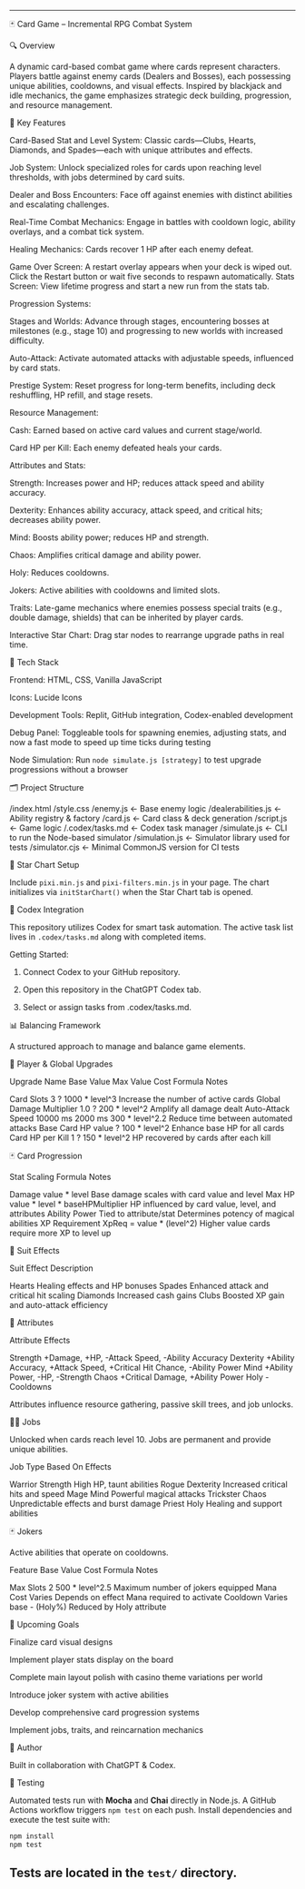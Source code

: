 


---

🃏 Card Game – Incremental RPG Combat System

🔍 Overview

A dynamic card-based combat game where cards represent characters. Players battle against enemy cards (Dealers and Bosses), each possessing unique abilities, cooldowns, and visual effects. Inspired by blackjack and idle mechanics, the game emphasizes strategic deck building, progression, and resource management.

🧩 Key Features

Card-Based Stat and Level System: Classic cards—Clubs, Hearts, Diamonds, and Spades—each with unique attributes and effects.

Job System: Unlock specialized roles for cards upon reaching level thresholds, with jobs determined by card suits.

Dealer and Boss Encounters: Face off against enemies with distinct abilities and escalating challenges.

Real-Time Combat Mechanics: Engage in battles with cooldown logic, ability overlays, and a combat tick system.

Healing Mechanics: Cards recover 1 HP after each enemy defeat.

Game Over Screen: A restart overlay appears when your deck is wiped out.
Click the Restart button or wait five seconds to respawn automatically.
Stats Screen: View lifetime progress and start a new run from the stats tab.

Progression Systems:

Stages and Worlds: Advance through stages, encountering bosses at milestones (e.g., stage 10) and progressing to new worlds with increased difficulty.

Auto-Attack: Activate automated attacks with adjustable speeds, influenced by card stats.

Prestige System: Reset progress for long-term benefits, including deck reshuffling, HP refill, and stage resets.


Resource Management:

Cash: Earned based on active card values and current stage/world.

Card HP per Kill: Each enemy defeated heals your cards.


Attributes and Stats:

Strength: Increases power and HP; reduces attack speed and ability accuracy.

Dexterity: Enhances ability accuracy, attack speed, and critical hits; decreases ability power.

Mind: Boosts ability power; reduces HP and strength.

Chaos: Amplifies critical damage and ability power.

Holy: Reduces cooldowns.


Jokers: Active abilities with cooldowns and limited slots.

Traits: Late-game mechanics where enemies possess special traits (e.g., double damage, shields) that can be inherited by player cards.

Interactive Star Chart: Drag star nodes to rearrange upgrade paths in real time.


🧠 Tech Stack

Frontend: HTML, CSS, Vanilla JavaScript

Icons: Lucide Icons

Development Tools: Replit, GitHub integration, Codex-enabled development

Debug Panel: Toggleable tools for spawning enemies, adjusting stats, and now a fast mode to speed up time ticks during testing

Node Simulation: Run `node simulate.js [strategy]` to test upgrade progressions without a browser


🗂️ Project Structure

/index.html
/style.css
/enemy.js           ← Base enemy logic
/dealerabilities.js ← Ability registry & factory
/card.js            ← Card class & deck generation
/script.js          ← Game logic
/.codex/tasks.md    ← Codex task manager
/simulate.js        ← CLI to run the Node-based simulator
/simulation.js      ← Simulator library used for tests
/simulator.cjs      ← Minimal CommonJS version for CI tests

🌠 Star Chart Setup

Include `pixi.min.js` and `pixi-filters.min.js` in your page. The chart initializes via `initStarChart()` when the Star Chart tab is opened.

🔧 Codex Integration

This repository utilizes Codex for smart task automation. The active task list lives in `.codex/tasks.md` along with completed items.

Getting Started:

1. Connect Codex to your GitHub repository.


2. Open this repository in the ChatGPT Codex tab.


3. Select or assign tasks from .codex/tasks.md.



📊 Balancing Framework

A structured approach to manage and balance game elements.

🏹 Player & Global Upgrades

Upgrade Name	Base Value	Max Value	Cost Formula	Notes

Card Slots      3       ?       1000 * level^3	Increase the number of active cards
Global Damage Multiplier	1.0	?	200 * level^2	Amplify all damage dealt
Auto-Attack Speed	10000 ms	2000 ms	300 * level^2.2	Reduce time between automated attacks
Base Card HP	value	?	100 * level^2	Enhance base HP for all cards
Card HP per Kill        1       ?       150 * level^2	HP recovered by cards after each kill


🃏 Card Progression

Stat	Scaling Formula	Notes

Damage	value * level	Base damage scales with card value and level
Max HP	value * level * baseHPMultiplier	HP influenced by card value, level, and attributes
Ability Power	Tied to attribute/stat	Determines potency of magical abilities
XP Requirement	XpReq = value * (level^2)	Higher value cards require more XP to level up


🎴 Suit Effects

Suit	Effect Description

Hearts	Healing effects and HP bonuses
Spades	Enhanced attack and critical hit scaling
Diamonds	Increased cash gains
Clubs	Boosted XP gain and auto-attack efficiency


🧠 Attributes

Attribute	Effects

Strength	+Damage, +HP, -Attack Speed, -Ability Accuracy
Dexterity	+Ability Accuracy, +Attack Speed, +Critical Hit Chance, -Ability Power
Mind	+Ability Power, -HP, -Strength
Chaos	+Critical Damage, +Ability Power
Holy	-Cooldowns


Attributes influence resource gathering, passive skill trees, and job unlocks.

🧙‍♂️ Jobs

Unlocked when cards reach level 10. Jobs are permanent and provide unique abilities.

Job Type	Based On	Effects

Warrior	Strength	High HP, taunt abilities
Rogue	Dexterity	Increased critical hits and speed
Mage	Mind	Powerful magical attacks
Trickster	Chaos	Unpredictable effects and burst damage
Priest	Holy	Healing and support abilities


🃏 Jokers

Active abilities that operate on cooldowns.

Feature	Base Value	Cost Formula	Notes

Max Slots	2	500 * level^2.5	Maximum number of jokers equipped
Mana Cost	Varies	Depends on effect	Mana required to activate
Cooldown	Varies	base - (Holy%)	Reduced by Holy attribute


🚧 Upcoming Goals

Finalize card visual designs

Implement player stats display on the board

Complete main layout polish with casino theme variations per world

Introduce joker system with active abilities

Develop comprehensive card progression systems

Implement jobs, traits, and reincarnation mechanics


👾 Author

Built in collaboration with ChatGPT & Codex.

🧪 Testing

Automated tests run with **Mocha** and **Chai** directly in Node.js. A GitHub Actions workflow triggers `npm test` on each push.
Install dependencies and execute the test suite with:

```bash
npm install
npm test
```

Tests are located in the `test/` directory.
---
